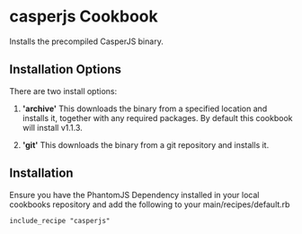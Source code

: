 casperjs Cookbook
=================

Installs the precompiled CasperJS binary.

Installation Options
--------

There are two install options:

1.  **'archive'**
    This downloads the binary from a specified location and installs it, together with any required packages. By default this cookbook will install v1.1.3.

2.  **'git'**
    This downloads the binary from a git repository and installs it.


Installation
--------

Ensure you have the PhantomJS Dependency installed in your local cookbooks repository and add the following to your main/recipes/default.rb

``include_recipe "casperjs"``
